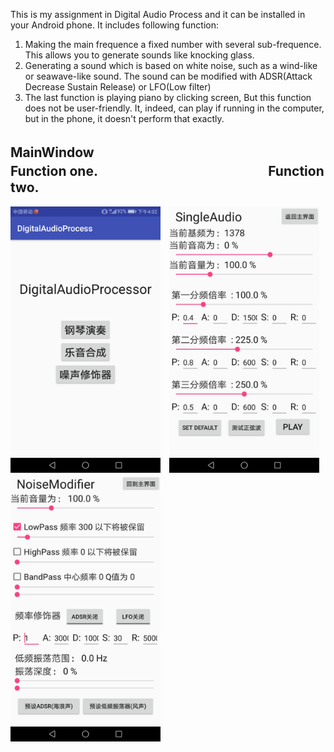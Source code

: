 This is my assignment in Digital Audio Process and it can be installed in your Android phone. 
It includes following function:
1. Making the main frequence a fixed number with several sub-frequence. This allows you to generate sounds like knocking glass.
2. Generating a sound which is based on white noise, such as a wind-like or seawave-like sound. The sound can be modified with ADSR(Attack Decrease Sustain Release) or LFO(Low filter)
3. The last function is playing piano by clicking screen, But this function does not be user-friendly. It, indeed, can play if running in the computer, but in the phone, it doesn't perform that exactly.

## MainWindow　　　　　　　　　　　　　　　　Function one.　　　　　　　　　　　　　Function two.
<img src="Pictures/One.png" width="240" height="426" />　<img src="Pictures/Two.jpg" width="240" height="426" />　<img src="Pictures/Three.jpg" width="240" height="426" />


